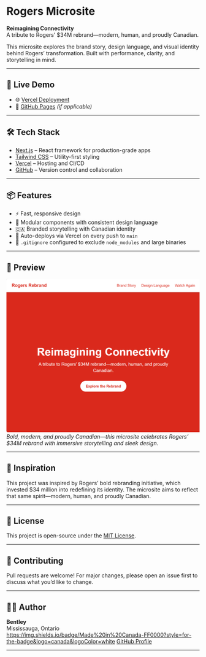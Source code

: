 # Rogers Microsite

**Reimagining Connectivity**  
A tribute to Rogers’ $34M rebrand—modern, human, and proudly Canadian.

This microsite explores the brand story, design language, and visual identity behind Rogers’ transformation. Built with performance, clarity, and storytelling in mind.

---

## 🚀 Live Demo

- 🌐 [Vercel Deployment](https://rogers-microsite.vercel.app)
- 📄 [GitHub Pages](https://lgg6bentley.github.io/rogers-microsite) *(if applicable)*

---

## 🛠️ Tech Stack

- [Next.js](https://nextjs.org/) – React framework for production-grade apps  
- [Tailwind CSS](https://tailwindcss.com/) – Utility-first styling  
- [Vercel](https://vercel.com/) – Hosting and CI/CD  
- [GitHub](https://github.com/) – Version control and collaboration

---

## 📦 Features

- ⚡ Fast, responsive design
- 🎨 Modular components with consistent design language
- 🇨🇦 Branded storytelling with Canadian identity
- 🚀 Auto-deploys via Vercel on every push to `main`
- 📁 `.gitignore` configured to exclude `node_modules` and large binaries

---

## 📸 Preview

![Rogers Rebrand Microsite Screenshot](preview.png)  
*Bold, modern, and proudly Canadian—this microsite celebrates Rogers’ $34M rebrand with immersive storytelling and sleek design.*

---

## 🧠 Inspiration

This project was inspired by Rogers’ bold rebranding initiative, which invested $34 million into redefining its identity. The microsite aims to reflect that same spirit—modern, human, and proudly Canadian.

---

## 📄 License

This project is open-source under the [MIT License](LICENSE).

---

## 🤝 Contributing

Pull requests are welcome! For major changes, please open an issue first to discuss what you’d like to change.

---

## 🙋‍♂️ Author

**Bentley**  
Mississauga, Ontario  
https://img.shields.io/badge/Made%20in%20Canada-FF0000?style=for-the-badge&logo=canada&logoColor=white
[GitHub Profile](https://github.com/lgg6bentley)

---
